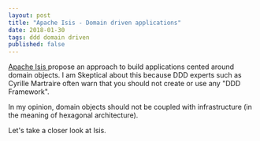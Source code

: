 ```yaml
---
layout: post
title: "Apache Isis - Domain driven applications"
date: 2018-01-30
tags: ddd domain driven 
published: false
---
```


[Apache Isis ](https://isis.apache.org/index.html) propose an approach to build applications cented around domain objects. I am
Skeptical about this because DDD experts such as Cyrille Martraire often warn that you should not create or use any "DDD Framework".

In my opinion, domain objects should not be coupled with infrastructure (in the meaning of hexagonal architecture).

Let's take a closer look at Isis.

